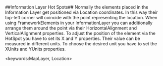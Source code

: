 ##Information Layer Hot Spots##
Normally the elements placed in the Information Layer get positioned via Location coordinates. In this way their top-left corner will coincide with the point representing the location. When using FrameworkElements in your InformationLayer you can additionally arrange them around the point via their HorizontalAlignment and VerticalAlignment properties.
To adjust the position of the element via the HotSpot you have to set its X and Y properties. Their value can be measured in different units. To choose the desired unit you have to set the XUnits and YUnits properties.

<keywords:MapLayer, Location>